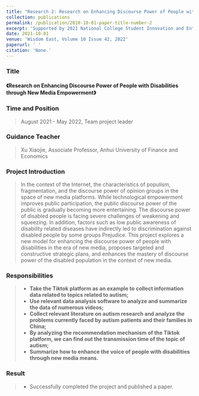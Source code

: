 ```yaml
---
title: "Research 2: Research on Enhancing Discourse Power of People with Disabilities through New Media Empowerment"
collection: publications
permalink: /publication/2010-10-01-paper-title-number-2
excerpt: 'Supported by 2021 National College Student Innovation and Entrepreneurship Training Program Project'
date: 2021-10-01
venue: 'Wisdom East, Volume 10 Issue 42, 2022'
paperurl: ' '
citation: 'None.'
---
```

### Title

#### 《Research on Enhancing Discourse Power of People with Disabilities through New Media Empowerment》

### Time and Position
> August 2021 - May 2022, Team project leader

### Guidance Teacher
> Xu Xiaojie, Associate Professor, Anhui University of Finance and Economics

### Project Introduction

> In the context of the Internet, the characteristics of populism, fragmentation, and the discourse power of opinion groups in the space of new media platforms. While technological empowerment improves public participation, the public discourse power of the public is gradually becoming more entertaining. The discourse power of disabled people is facing severe challenges of weakening and squeezing. In addition, factors such as low public awareness of disability related diseases have indirectly led to discrimination against disabled people by some groups Prejudice. This project explores a new model for enhancing the discourse power of people with disabilities in the era of new media, proposes targeted and constructive strategic plans, and enhances the mastery of discourse power of the disabled population in the context of new media.

### Responsibilities

> * **Take the Tiktok platform as an example to collect information data related to topics related to autism;**
> * **Use relevant data analysis software to analyze and summarize the data of numerous videos;**
> * **Collect relevant literature on autism research and analyze the problems currently faced by autism patients and their families in China;**
> * **By analyzing the recommendation mechanism of the Tiktok platform, we can find out the transmission time of the topic of autism;**
> * **Summarize how to enhance the voice of people with disabilities through new media means.**

### Result

> * Successfully completed the project and published a paper.

